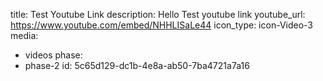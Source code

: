 title: Test Youtube Link
description: Hello Test youtube link
youtube_url: https://www.youtube.com/embed/NHHLISaLe44
icon_type: icon-Video-3
media:
  - videos
phase:
  - phase-2
id: 5c65d129-dc1b-4e8a-ab50-7ba4721a7a16
